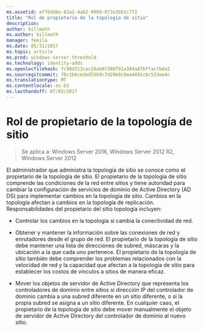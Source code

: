 ```yaml
---
ms.assetid: af76ddbe-83a2-4a62-9989-873e3bb1c772
title: "Rol de propietario de la topología de sitio"
description: 
author: billmath
ms.author: billmath
manager: femila
ms.date: 05/31/2017
ms.topic: article
ms.prod: windows-server-threshold
ms.technology: identity-adds
ms.openlocfilehash: 7c98d313cac28ab07380791a384a87bffacfbda2
ms.sourcegitcommit: 70c1b6cedad55b9c7d2068c9aa4891c6c533ee4c
ms.translationtype: MT
ms.contentlocale: es-ES
ms.lasthandoff: 07/03/2017
---
```

# <a name="site-topology-owner-role"></a>Rol de propietario de la topología de sitio

>Se aplica a: Windows Server 2016, Windows Server 2012 R2, Windows Server 2012

El administrador que administra la topología de sitio se conoce como el propietario de la topología de sitio. El propietario de la topología de sitio comprende las condiciones de la red entre sitios y tiene autoridad para cambiar la configuración de servicios de dominio de Active Directory (AD DS) para implementar cambios en la topología de sitio. Cambios en la topología afectan a cambios en la topología de replicación. Responsabilidades del propietario del sitio topología incluyen:  
  
-   Controlar los cambios en la topología si cambia la conectividad de red.  
  
-   Obtener y mantener la información sobre las conexiones de red y enrutadores desde el grupo de red. El propietario de la topología de sitio debe mantener una lista de direcciones de subred, máscaras y la ubicación a la que cada uno pertenece. El propietario de la topología de sitio también debe comprender los problemas relacionados con la velocidad de red y la capacidad que afectan a la topología de sitio para establecer los costos de vínculos a sitios de manera eficaz.  
  
-   Mover los objetos de servidor de Active Directory que representa los controladores de dominio entre sitios si dirección IP del controlador de dominio cambia a una subred diferente en un sitio diferente, o si la propia subred se asigna a un sitio diferente. En cualquier caso, el propietario de la topología de sitio debe mover manualmente el objeto de servidor de Active Directory del controlador de dominio al nuevo sitio.  
  


